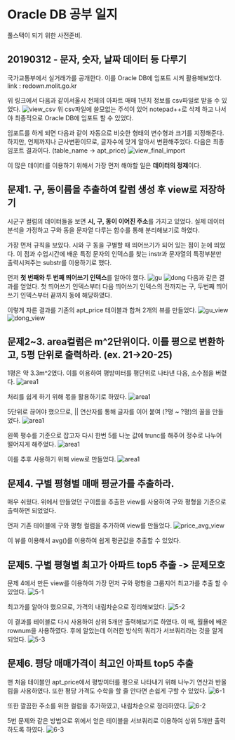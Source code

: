 # Oracle DB 공부 일지


풀스택이 되기 위한 사전준비.


## 20190312 - 문자, 숫자, 날짜 데이터 등 다루기

국가교통부에서 실거래가를 공개한다. 이를 Oracle DB에 임포트 시켜 활용해보았다.
link : redown.molit.go.kr

위 링크에서 다음과 같이서울시 전체의 아파트 매매 1년치 정보를 csv파일로 받을 수 있었다.
![view_csv](../img/view_csv.png)
위 csv파일에 쓸모없는 주석이 있어 notepad++로 삭제 하고 나서야 최종적으로 Oracle DB에 임포트 할 수 있었다.

임포트를 하게 되면 다음과 같이 자동으로 비슷한 형태의 변수형과 크기를 지정해준다.
하지만, 언제까지나 근사변환이므로, 글자수에 맞게 알아서 변환해주었다.
다음은 최종 임포트 결과이다. (table_name -> apt_price)
![view_final_import](../img/view_final_import.jpg)


이 많은 데이터를 이용하기 위해서 가장 먼저 해야할 일은 **데이터의 정제**이다.

## 문제1. 구, 동이름을 추출하여 칼럼 생성 후 view로 저장하기
 시군구 컬럼의 데이터들을 보면 **시, 구, 동이 이어진 주소**를 가지고 있었다. 실제 데이터 분석을 가정하고 구와 동을 문자열 다루는 함수를 통해 분리해보기로 하였다.

가장 먼저 규칙을 보았다. 시와 구 동을 구별할 때 띄어쓰기가 되어 있는 점이 눈에 띄었다.
이 점과 수업시간에 배운 특정 문자의 인덱스를 찾는 instr과 문자열의 특정부분만 출력시켜주는 substr를 이용하기로 했다.

먼저 **첫 번째와 두 번째 띄어쓰기 인덱스**를 알아야 했다.
![gu](../img/dong.jpg)
![dong](../img/gu.jpg)
다음과 같은 결과를 얻었다.
첫 띄어쓰기 인덱스부터 다음 띄어쓰기 인덱스의 전까지는 구,
두번째 띄어쓰기 인덱스부터 끝까지 동에 해당하였다. 

이렇게 자른 결과를 기존의 apt_price 테이블과 합쳐 2개의 뷰를 만들었다.
![gu_view](../img/dong_view.jpg)
![dong_view](../img/gu_view.jpg)


## 문제2~3. area컬럼은 m^2단위이다. 이를 평으로 변환하고, 5평 단위로 출력하라. (ex. 21->20-25)
1평은 약 3.3m^2였다. 이를 이용하여 평방미터를 평단위로 나타낸 다음, 소수점을 버렸다.
![area1](../img/area-1.jpg)

처리를 쉽게 하기 위해 몫을 활용하기로 하였다. 
![area1](../img/area-2.jpg)

5단위로 끊어야 했으므로, || 연산자를 통해 글자를 이어 붙여 (?평 ~ ?평)의 꼴을 만들었다.
![area1](../img/area-3.jpg)

왼쪽 평수를 기준으로 잡고자 다시 한번 5를 나눈 값에 trunc를 해주어 정수로 나누어 떨어지게 해주었다.
![area1](../img/area-4.jpg)

이를 추후 사용하기 위해 view로 만들었다.
![area1](../img/area-5.jpg)

## 문제4. 구별 평형별 매매 평균가를 추출하라.
매우 쉬웠다. 위에서 만들었던 구이름을 추출한 view를 사용하여 구와 평형을 기준으로 출력하면 되었었다.

먼저 기존 테이블에 구와 평형 컬럼을 추가하여 view를 만들었다.
![price_avg_view](../img/price_avg_view.jpg)

이 뷰를 이용해서 avg()를 이용하여 쉽게 평균값을 추출할 수 있었다.

## 문제5. 구별 평형별 최고가 아파트 top5 추출 -> 문제모호
문제 4에서 만든 view를 이용하여 가장 먼저 구와 평형을 그룹지어 최고가를 추출 할 수 있었다.
![5-1](../img/5-1.jpg)

최고가를 알아야 했으므로, 가격의 내림차순으로 정리해보았다.
![5-2](../img/5-2.jpg)

이 결과를 테이블로 다시 사용하여 상위 5개만 출력해보기로 하였다. 이 때, 월욜에 배운 rownum을 사용하였다. 후에 알았는데 이러한 방식의 쿼리가 서브쿼리라는 것을 알게 되었다.
![5-3](../img/5-3.jpg)


## 문제6. 평당 매매가격이 최고인 아파트 top5 추출
맨 처음 테이블인 apt_price에서 평방미터를 평으로 나타내기 위해 나누기 연산과 반올림을 사용하였다. 또한 평당 가격도 수학을 할 줄 안다면 손쉽게 구할 수 있었다.
![6-1](../img/6-1.jpg)

또한 깔끔한 주소를 위한 컬럼을 추가하였고, 내림차순으로 정리하였다.
![6-2](../img/6-2.jpg)

5번 문제와 같은 방법으로 위에서 얻은 테이블을 서브쿼리로 이용하여 상위 5개만 출력하도록 하였다.
![6-3](../img/6-3.jpg)

